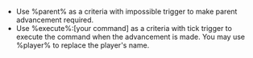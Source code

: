  - Use %parent% as a criteria with impossible trigger to make parent advancement required.
 - Use %execute%:[your command] as a criteria with tick trigger to execute the command when the advancement is made. You may use %player% to replace the player's name.
